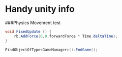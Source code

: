# Handy unity info

###Physics Movement
 test 
```C#
void FixedUpdate () {
	rb.AddForce(0,0,forwardForce * Time.deltaTime);
}
```

```C#
FindObjectOfType<GameManager>().EndGame();
```